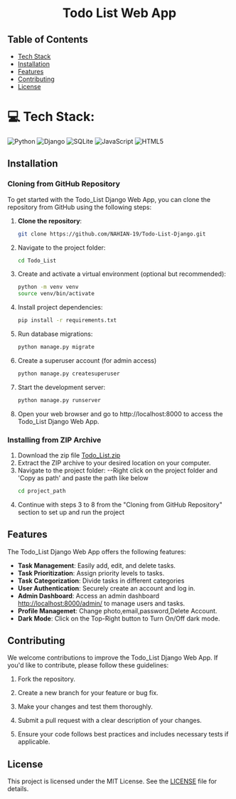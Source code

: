 <h1 align="center">Todo List Web App</h1>

## Table of Contents
- [Tech Stack](#tech_stack)
- [Installation](#installation)
- [Features](#features)
- [Contributing](#contributing)
- [License](#license)

# 💻 Tech Stack:
![Python](https://img.shields.io/badge/python-3670A0?style=for-the-badge&logo=python&logoColor=ffdd54) 
![Django](https://img.shields.io/badge/django-%23092E20.svg?style=for-the-badge&logo=django&logoColor=white)
![SQLite](https://img.shields.io/badge/sqlite-%2307405e.svg?style=for-the-badge&logo=sqlite&logoColor=white)
![JavaScript](https://img.shields.io/badge/javascript-%23323330.svg?style=for-the-badge&logo=javascript&logoColor=%23F7DF1E)
![HTML5](https://img.shields.io/badge/html5-%23E34F26.svg?style=for-the-badge&logo=html5&logoColor=white)

## Installation

### Cloning from GitHub Repository

To get started with the Todo_List Django Web App, you can clone the repository from GitHub using the following steps:

1. **Clone the repository**:

   ```bash
   git clone https://github.com/NAHIAN-19/Todo-List-Django.git
   
2. Navigate to the project folder:
   ```bash
   cd Todo_List
   
3. Create and activate a virtual environment (optional but recommended):
   ```bash
   python -m venv venv
   source venv/bin/activate
4. Install project dependencies:
   ```bash
   pip install -r requirements.txt
   
5. Run database migrations:
   ```bash
   python manage.py migrate
   
6. Create a superuser account (for admin access)
   ```bash
   python manage.py createsuperuser
   
7. Start the development server:
   ```bash
   python manage.py runserver
   
8. Open your web browser and go to http://localhost:8000 to access the Todo_List Django Web App.
### Installing from ZIP Archive

1. Download the zip file <a href="https://github.com/NAHIAN-19/Todo-List-Django/blob/main/Todo_List.zip">Todo_List.zip</a>
2. Extract the ZIP archive to your desired location on your computer.
4. Navigate to the project folder:
   --Right click on the project folder and 'Copy as path' and paste the path like below
   ```bash
   cd project_path
6. Continue with steps 3 to 8 from the "Cloning from GitHub Repository" section to set up and run the project

## Features

The Todo_List Django Web App offers the following features:

- **Task Management**: Easily add, edit, and delete tasks.
- **Task Prioritization**: Assign priority levels to tasks.
- **Task Categorization**: Divide tasks in different categories
- **User Authentication**: Securely create an account and log in.
- **Admin Dashboard**: Access an admin dashboard [http://localhost:8000/admin/](http://localhost:8000/admin/) to manage users and tasks.
- **Profile Managemet**: Change photo,email,password,Delete Account.
- **Dark Mode**: Click on the Top-Right button to Turn On/Off dark mode.

## Contributing

We welcome contributions to improve the Todo_List Django Web App. If you'd like to contribute, please follow these guidelines:

1. Fork the repository.

2. Create a new branch for your feature or bug fix.

3. Make your changes and test them thoroughly.

4. Submit a pull request with a clear description of your changes.

5. Ensure your code follows best practices and includes necessary tests if applicable.

## License

This project is licensed under the MIT License. See the [LICENSE](LICENSE) file for details.
